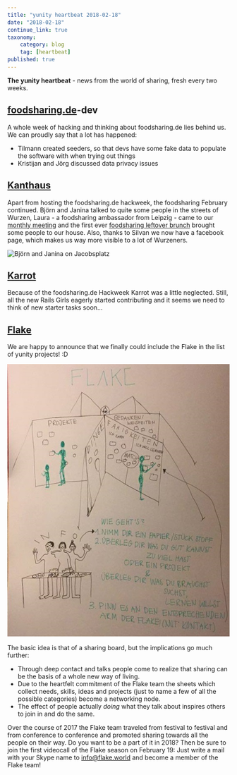 ```yaml
---
title: "yunity heartbeat 2018-02-18"
date: "2018-02-18"
continue_link: true
taxonomy:
    category: blog
    tag: [heartbeat]
published: true
---
```


**The yunity heartbeat** - news from the world of sharing, fresh every two weeks.

## [foodsharing.de](https://foodsharing.de)-dev
A whole week of hacking and thinking about foodsharing.de lies behind us. We can proudly say that a lot has happened:
- Tilmann created seeders, so that devs have some fake data to populate the software with when trying out things
- Kristijan and Jörg discussed data privacy issues

## [Kanthaus](https://kanthaus.online)
Apart from hosting the foodsharing.de hackweek, the foodsharing February continued. Björn and Janina talked to quite some people in the streets of Wurzen, Laura - a foodsharing ambassador from Leipzig - came to our [monthly meeting](https://kanthaus.online/events/2018-02-08_fs-monthly-meeting) and the first ever [foodsharing leftover brunch](https://kanthaus.online/events/2018-02-11_fs-brunch) brought some people to our house. Also, thanks to Silvan we now have a facebook page, which makes us way more visible to a lot of Wurzeners.

![Björn and Janina on Jacobsplatz](wu_bjani,jpg)

## [Karrot](https://karrot.world)
Because of the foodsharing.de Hackweek Karrot was a little neglected. Still, all the new Rails Girls eagerly started contributing and it seems we need to think of new starter tasks soon...

## [Flake](http://flake.world)
We are happy to announce that we finally could include the Flake in the list of yunity projects! :D

![How the Flake works](flakeInfo.jpg)

The basic idea is that of a sharing board, but the implications go much further:
- Through deep contact and talks people come to realize that sharing can be the basis of a whole new way of living.
- Due to the heartfelt commitment of the Flake team the sheets which collect needs, skills, ideas and projects (just to name a few of all the possible categories) become a networking node.
- The effect of people actually _doing_ what they talk about inspires others to join in and do the same.

Over the course of 2017 the Flake team traveled from festival to festival and from conference to conference and promoted sharing towards all the people on their way. Do you want to be a part of it in 2018? Then be sure to join the first videocall of the Flake season on February 19: Just write a mail with your Skype name to [info@flake.world](mailto:info@flake.world) and become a member of the Flake team!
